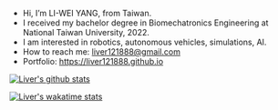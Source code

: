 <!-- [![wakatime](https://wakatime.com/badge/user/efb38313-4c78-4cb3-8d2c-cc4c76cfb2a6.svg?style=plastic)](https://wakatime.com/@efb38313-4c78-4cb3-8d2c-cc4c76cfb2a6) -->

- Hi, I’m LI-WEI YANG, from Taiwan.
- I received my bachelor degree in Biomechatronics Engineering at National Taiwan University, 2022.
- I am interested in robotics, autonomous vehicles, simulations, AI. 
- How to reach me: liver121888@gmail.com
- Portfolio: https://liver121888.github.io

[![Liver's github stats](https://github-readme-stats.vercel.app/api?username=liver121888&count_private=true&theme=synthwave)](https://github.com/liver121888/liver121888)
<!-- [![Top Langs](https://github-readme-stats.vercel.app/api/top-langs/?username=liver121888&layout=compact&theme=synthwave&hide=jupyter%20notebook)](https://github.com/liver121888/liver121888) -->
[![Liver's wakatime stats](https://github-readme-stats.vercel.app/api/wakatime?username=@liver121888&theme=synthwave&layout=compact)](https://github.com/liver121888/liver121888)

<!-- [![Readme Card](https://github-readme-stats.vercel.app/api/pin/?username=liver121888&theme=synthwave&repo=NTUBME-2021-DIP-Assignments)](https://github.com/liver121888/NTUBME-2021-DIP-Assignments)
[![Readme Card](https://github-readme-stats.vercel.app/api/pin/?username=liver121888&theme=synthwave&repo=NTUCSIE-2021-Robotics-Assignments)](https://github.com/liver121888/NTUCSIE-2021-Robotics-Assignments) -->


<!---
liver121888/liver121888 is a ✨ special ✨ repository because its `README.md` (this file) appears on your GitHub profile.
You can click the Preview link to take a look at your changes.
--->
